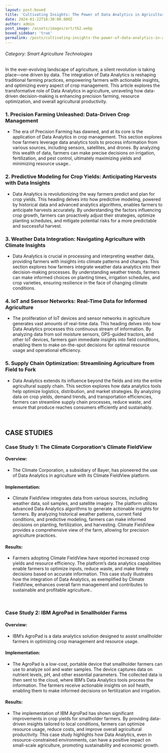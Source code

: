 ```yaml
---
layout: post-boxed
title: 'Cultivating Insights: The Power of Data Analytics in Agriculture'
date: 2024-01-22T18:30:00.000Z
author: admin
post_image: /assets/images/art/tb2.webp
boxed_sidebar: 'true'
permalink: /posts/cultivating-insights-the-power-of-data-analytics-in-agriculture
---
```


###### Category: Smart Agriculture Technologies

In the ever-evolving landscape of agriculture, a silent revolution is taking place—one driven by data. The integration of Data Analytics is reshaping traditional farming practices, empowering farmers with actionable insights, and optimizing every aspect of crop management. This article explores the transformative role of Data Analytics in agriculture, unraveling how data-driven decision-making is enhancing precision farming, resource optimization, and overall agricultural productivity.

### 1. Precision Farming Unleashed: Data-Driven Crop Management

* The era of Precision Farming has dawned, and at its core is the application of Data Analytics in crop management. This section explores how farmers leverage data analytics tools to process information from various sources, including sensors, satellites, and drones. By analyzing this wealth of data, farmers can make precise decisions on irrigation, fertilization, and pest control, ultimately maximizing yields and minimizing resource usage..

### 2. Predictive Modeling for Crop Yields: Anticipating Harvests with Data Insights

* Data Analytics is revolutionizing the way farmers predict and plan for crop yields. This heading delves into how predictive modeling, powered by historical data and advanced analytics algorithms, enables farmers to anticipate harvests accurately. By understanding the factors influencing crop growth, farmers can proactively adjust their strategies, optimize planting schedules, and mitigate potential risks for a more predictable and successful harvest.

### 3. Weather Data Integration: Navigating Agriculture with Climate Insights

* Data Analytics is crucial in processing and interpreting weather data, providing farmers with insights into climate patterns and changes. This section explores how farmers integrate weather data analytics into their decision-making processes. By understanding weather trends, farmers can make informed choices on planting times, irrigation schedules, and crop varieties, ensuring resilience in the face of changing climate conditions.

### 4. IoT and Sensor Networks: Real-Time Data for Informed Agriculture

* The proliferation of IoT devices and sensor networks in agriculture generates vast amounts of real-time data. This heading delves into how Data Analytics processes this continuous stream of information. By analyzing data from soil moisture sensors, GPS-guided tractors, and other IoT devices, farmers gain immediate insights into field conditions, enabling them to make on-the-spot decisions for optimal resource usage and operational efficiency.

### 5. Supply Chain Optimization: Streamlining Agriculture from Field to Fork

* Data Analytics extends its influence beyond the fields and into the entire agricultural supply chain. This section explores how data analytics tools help optimize logistics, distribution, and market strategies. By analyzing data on crop yields, demand trends, and transportation efficiencies, farmers can streamline supply chain processes, reduce waste, and ensure that produce reaches consumers efficiently and sustainably.

<br>

## CASE STUDIES

### Case Study 1: The Climate Corporation's Climate FieldView

#### Overview:

* The Climate Corporation, a subsidiary of Bayer, has pioneered the use of Data Analytics in agriculture with its Climate FieldView platform.

#### Implementation:

* Climate FieldView integrates data from various sources, including weather data, soil samples, and satellite imagery. The platform utilizes advanced Data Analytics algorithms to generate actionable insights for farmers. By analyzing historical weather patterns, current field conditions, and predictive modeling, farmers can make informed decisions on planting, fertilization, and harvesting. Climate FieldView provides a comprehensive view of the farm, allowing for precision agriculture practices.

#### Results:

* Farmers adopting Climate FieldView have reported increased crop yields and resource efficiency. The platform’s data analytics capabilities enable farmers to optimize inputs, reduce waste, and make timely decisions based on accurate information. This case study illustrates how the integration of Data Analytics, as exemplified by Climate FieldView, enhances overall farm management and contributes to sustainable and profitable agriculture..

<br>

### Case Study 2: IBM AgroPad in Smallholder Farms

#### Overview:

* IBM’s AgroPad is a data analytics solution designed to assist smallholder farmers in optimizing crop management and resource usage.

#### Implementation:

* The AgroPad is a low-cost, portable device that smallholder farmers can use to analyze soil and water samples. The device captures data on nutrient levels, pH, and other essential parameters. The collected data is then sent to the cloud, where IBM’s Data Analytics tools process the information. The farmers receive actionable insights on soil health, enabling them to make informed decisions on fertilization and irrigation.

#### Results:

* The implementation of IBM AgroPad has shown significant improvements in crop yields for smallholder farmers. By providing data-driven insights tailored to local conditions, farmers can optimize resource usage, reduce costs, and improve overall agricultural productivity. This case study highlights how Data Analytics, even in resource-constrained environments, can have a positive impact on small-scale agriculture, promoting sustainability and economic growth.
